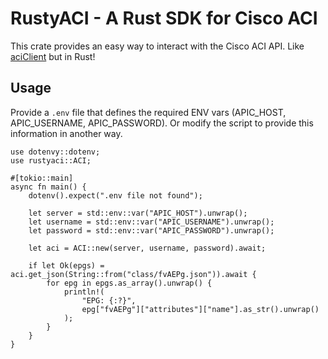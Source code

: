 # RustyACI - A Rust SDK for Cisco ACI
This crate provides an easy way to interact with the Cisco ACI API.
Like [aciClient](https://github.com/richardstrnad/aciClient) but in Rust!

## Usage
Provide a `.env` file that defines the required ENV vars (APIC_HOST, APIC_USERNAME, APIC_PASSWORD).
Or modify the script to provide this information in another way.
```
use dotenvy::dotenv;
use rustyaci::ACI;

#[tokio::main]
async fn main() {
    dotenv().expect(".env file not found");

    let server = std::env::var("APIC_HOST").unwrap();
    let username = std::env::var("APIC_USERNAME").unwrap();
    let password = std::env::var("APIC_PASSWORD").unwrap();

    let aci = ACI::new(server, username, password).await;

    if let Ok(epgs) = aci.get_json(String::from("class/fvAEPg.json")).await {
        for epg in epgs.as_array().unwrap() {
            println!(
                "EPG: {:?}",
                epg["fvAEPg"]["attributes"]["name"].as_str().unwrap()
            );
        }
    }
}
```
